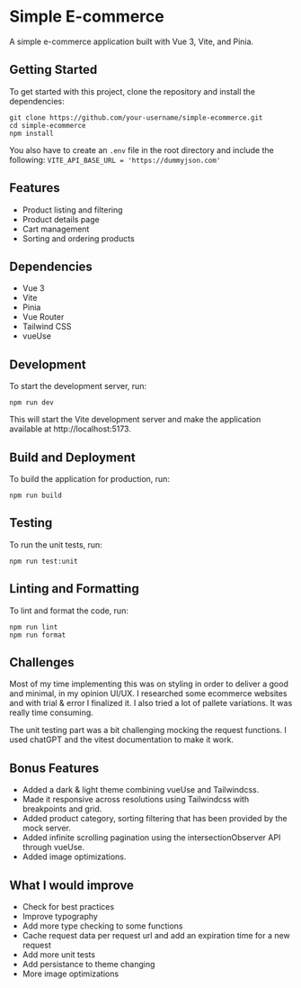 # Simple E-commerce

A simple e-commerce application built with Vue 3, Vite, and Pinia.

## Getting Started

To get started with this project, clone the repository and install the dependencies:
```
git clone https://github.com/your-username/simple-ecommerce.git
cd simple-ecommerce
npm install
```
You also have to create an ```.env``` file in the root directory and include the following:
```VITE_API_BASE_URL = 'https://dummyjson.com'```

## Features

* Product listing and filtering
* Product details page
* Cart management
* Sorting and ordering products

## Dependencies

* Vue 3
* Vite
* Pinia
* Vue Router
* Tailwind CSS
* vueUse

## Development

To start the development server, run:

```npm run dev```

This will start the Vite development server and make the application available at http://localhost:5173.


## Build and Deployment


To build the application for production, run:

```npm run build```


## Testing


To run the unit tests, run:

```npm run test:unit```


## Linting and Formatting


To lint and format the code, run:
```
npm run lint
npm run format
```

## Challenges

Most of my time implementing this was on styling in order to deliver a good and minimal, in my opinion UI/UX. I researched some ecommerce websites and with trial & error I finalized it. I also tried a lot of pallete variations. It was really time consuming.

The unit testing part was a bit challenging mocking the request functions. I used chatGPT and the vitest documentation to make it work.

## Bonus Features

* Added a dark & light theme combining vueUse and Tailwindcss.
* Made it responsive across resolutions using Tailwindcss with breakpoints and grid.
* Added product category, sorting filtering that has been provided by the mock server.
* Added infinite scrolling pagination using the intersectionObserver API through vueUse.
* Added image optimizations.

## What I would improve

* Check for best practices
* Improve typography
* Add more type checking to some functions
* Cache request data per request url and add an expiration time for a new request
* Add more unit tests
* Add persistance to theme changing
* More image optimizations
